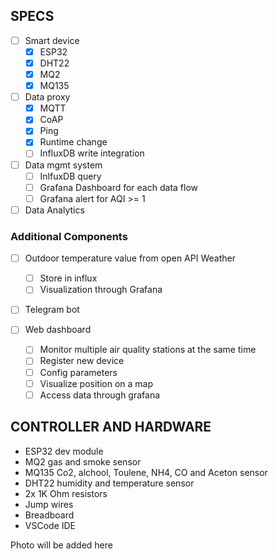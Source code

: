 ## SPECS
- [ ] Smart device
    - [x] ESP32
    - [x] DHT22
    - [x] MQ2
    - [x] MQ135

- [ ] Data proxy
    - [x] MQTT 
    - [x] CoAP
    - [x] Ping
    - [x] Runtime change
    - [ ] InfluxDB write integration
- [ ] Data mgmt system
    - [ ] InlfuxDB query 
    - [ ] Grafana Dashboard for each data flow
    - [ ] Grafana alert for AQI >= 1
- [ ] Data Analytics

### Additional Components
- [ ] Outdoor temperature value from open API Weather
    - [ ] Store in influx 
    - [ ] Visualization through Grafana

- [ ] Telegram bot

- [ ] Web dashboard
    - [ ] Monitor multiple air quality stations at the same time
    - [ ] Register new device
    - [ ] Config parameters
    - [ ] Visualize position on a map
    - [ ] Access data through grafana
## CONTROLLER AND HARDWARE 
- ESP32 dev module
- MQ2 gas and smoke sensor
- MQ135 Co2, alchool, Toulene, NH4, CO and Aceton sensor
- DHT22 humidity and temperature sensor
- 2x 1K Ohm resistors
- Jump wires
- Breadboard
- VSCode IDE

Photo will be added here 